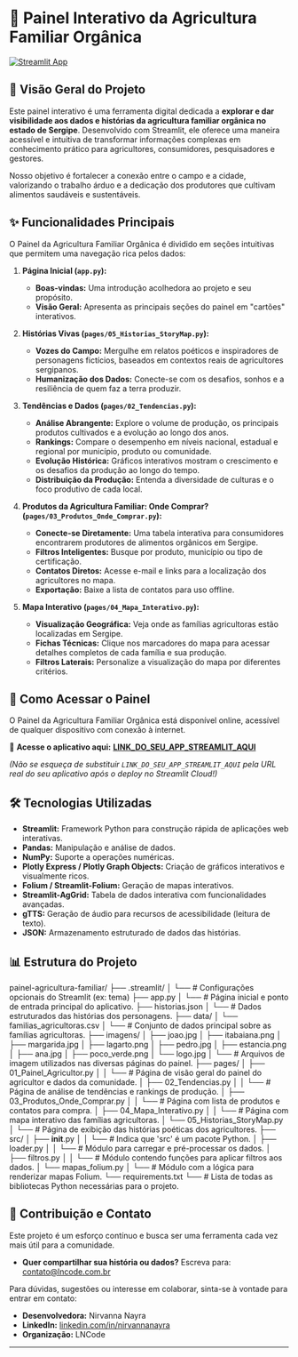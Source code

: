 # 🌱 Painel Interativo da Agricultura Familiar Orgânica

[![Streamlit App](https://static.streamlit.io/badges/streamlit_badge_black_white.svg)](LINK_DO_SEU_APP_STREAMLIT_AQUI)

## 🌟 Visão Geral do Projeto

Este painel interativo é uma ferramenta digital dedicada a **explorar e dar visibilidade aos dados e histórias da agricultura familiar orgânica no estado de Sergipe**. Desenvolvido com Streamlit, ele oferece uma maneira acessível e intuitiva de transformar informações complexas em conhecimento prático para agricultores, consumidores, pesquisadores e gestores.

Nosso objetivo é fortalecer a conexão entre o campo e a cidade, valorizando o trabalho árduo e a dedicação dos produtores que cultivam alimentos saudáveis e sustentáveis.

## ✨ Funcionalidades Principais

O Painel da Agricultura Familiar Orgânica é dividido em seções intuitivas que permitem uma navegação rica pelos dados:

1.  **Página Inicial (`app.py`):**
    * **Boas-vindas:** Uma introdução acolhedora ao projeto e seu propósito.
    * **Visão Geral:** Apresenta as principais seções do painel em "cartões" interativos.

2.  **Histórias Vivas (`pages/05_Historias_StoryMap.py`):**
    * **Vozes do Campo:** Mergulhe em relatos poéticos e inspiradores de personagens fictícios, baseados em contextos reais de agricultores sergipanos.
    * **Humanização dos Dados:** Conecte-se com os desafios, sonhos e a resiliência de quem faz a terra produzir.

3.  **Tendências e Dados (`pages/02_Tendencias.py`):**
    * **Análise Abrangente:** Explore o volume de produção, os principais produtos cultivados e a evolução ao longo dos anos.
    * **Rankings:** Compare o desempenho em níveis nacional, estadual e regional por município, produto ou comunidade.
    * **Evolução Histórica:** Gráficos interativos mostram o crescimento e os desafios da produção ao longo do tempo.
    * **Distribuição da Produção:** Entenda a diversidade de culturas e o foco produtivo de cada local.

4.  **Produtos da Agricultura Familiar: Onde Comprar? (`pages/03_Produtos_Onde_Comprar.py`):**
    * **Conecte-se Diretamente:** Uma tabela interativa para consumidores encontrarem produtores de alimentos orgânicos em Sergipe.
    * **Filtros Inteligentes:** Busque por produto, município ou tipo de certificação.
    * **Contatos Diretos:** Acesse e-mail e links para a localização dos agricultores no mapa.
    * **Exportação:** Baixe a lista de contatos para uso offline.

5.  **Mapa Interativo (`pages/04_Mapa_Interativo.py`):**
    * **Visualização Geográfica:** Veja onde as famílias agricultoras estão localizadas em Sergipe.
    * **Fichas Técnicas:** Clique nos marcadores do mapa para acessar detalhes completos de cada família e sua produção.
    * **Filtros Laterais:** Personalize a visualização do mapa por diferentes critérios.

## 🚀 Como Acessar o Painel

O Painel da Agricultura Familiar Orgânica está disponível online, acessível de qualquer dispositivo com conexão à internet.

🔗 **Acesse o aplicativo aqui:** [**LINK_DO_SEU_APP_STREAMLIT_AQUI**](LINK_DO_SEU_APP_STREAMLIT_AQUI)

*(Não se esqueça de substituir `LINK_DO_SEU_APP_STREAMLIT_AQUI` pela URL real do seu aplicativo após o deploy no Streamlit Cloud!)*

## 🛠️ Tecnologias Utilizadas

* **Streamlit:** Framework Python para construção rápida de aplicações web interativas.
* **Pandas:** Manipulação e análise de dados.
* **NumPy:** Suporte a operações numéricas.
* **Plotly Express / Plotly Graph Objects:** Criação de gráficos interativos e visualmente ricos.
* **Folium / Streamlit-Folium:** Geração de mapas interativos.
* **Streamlit-AgGrid:** Tabela de dados interativa com funcionalidades avançadas.
* **gTTS:** Geração de áudio para recursos de acessibilidade (leitura de texto).
* **JSON:** Armazenamento estruturado de dados das histórias.

## 📊 Estrutura do Projeto

painel-agricultura-familiar/
├── .streamlit/
│   └── # Configurações opcionais do Streamlit (ex: tema)
├── app.py
│   └── # Página inicial e ponto de entrada principal do aplicativo.
├── historias.json
│   └── # Dados estruturados das histórias dos personagens.
├── data/
│   └── familias_agricultoras.csv
│       └── # Conjunto de dados principal sobre as famílias agricultoras.
├── imagens/
│   ├── joao.jpg
│   ├── itabaiana.png
│   ├── margarida.jpg
│   ├── lagarto.png
│   ├── pedro.jpg
│   ├── estancia.png
│   ├── ana.jpg
│   ├── poco_verde.png
│   └── logo.jpg
│       └── # Arquivos de imagem utilizados nas diversas páginas do painel.
├── pages/
│   ├── 01_Painel_Agricultor.py
│   │   └── # Página de visão geral do painel do agricultor e dados da comunidade.
│   ├── 02_Tendencias.py
│   │   └── # Página de análise de tendências e rankings de produção.
│   ├── 03_Produtos_Onde_Comprar.py
│   │   └── # Página com lista de produtos e contatos para compra.
│   ├── 04_Mapa_Interativo.py
│   │   └── # Página com mapa interativo das famílias agricultoras.
│   └── 05_Historias_StoryMap.py
│       └── # Página de exibição das histórias poéticas dos agricultores.
├── src/
│   ├── __init__.py
│   │   └── # Indica que 'src' é um pacote Python.
│   ├── loader.py
│   │   └── # Módulo para carregar e pré-processar os dados.
│   ├── filtros.py
│   │   └── # Módulo contendo funções para aplicar filtros aos dados.
│   └── mapas_folium.py
│       └── # Módulo com a lógica para renderizar mapas Folium.
└── requirements.txt
    └── # Lista de todas as bibliotecas Python necessárias para o projeto.

## 🤝 Contribuição e Contato

Este projeto é um esforço contínuo e busca ser uma ferramenta cada vez mais útil para a comunidade.

* **Quer compartilhar sua história ou dados?**
    Escreva para: [contato@lncode.com.br](mailto:contato@lncode.com.br)

Para dúvidas, sugestões ou interesse em colaborar, sinta-se à vontade para entrar em contato:

* **Desenvolvedora:** Nirvanna Nayra
* **LinkedIn:** [linkedin.com/in/nirvannanayra](https://www.linkedin.com/in/nirvannanayra)
* **Organização:** LNCode

---
